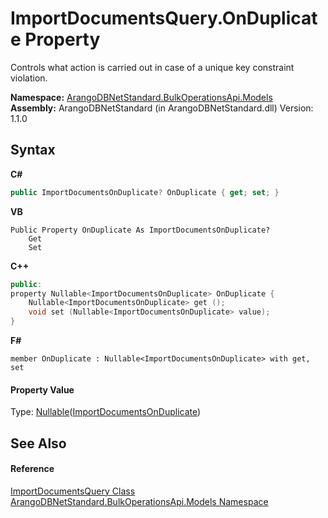 # ImportDocumentsQuery.OnDuplicate Property 
 

Controls what action is carried out in case of a unique key constraint violation.

**Namespace:**&nbsp;<a href="d473710d-6fe8-202c-0831-2eca8af94baf">ArangoDBNetStandard.BulkOperationsApi.Models</a><br />**Assembly:**&nbsp;ArangoDBNetStandard (in ArangoDBNetStandard.dll) Version: 1.1.0

## Syntax

**C#**<br />
``` C#
public ImportDocumentsOnDuplicate? OnDuplicate { get; set; }
```

**VB**<br />
``` VB
Public Property OnDuplicate As ImportDocumentsOnDuplicate?
	Get
	Set
```

**C++**<br />
``` C++
public:
property Nullable<ImportDocumentsOnDuplicate> OnDuplicate {
	Nullable<ImportDocumentsOnDuplicate> get ();
	void set (Nullable<ImportDocumentsOnDuplicate> value);
}
```

**F#**<br />
``` F#
member OnDuplicate : Nullable<ImportDocumentsOnDuplicate> with get, set

```


#### Property Value
Type: <a href="https://docs.microsoft.com/dotnet/api/system.nullable-1" target="_blank" rel="noopener noreferrer">Nullable</a>(<a href="5cf365e5-d863-a515-336f-2998b39c6fd3">ImportDocumentsOnDuplicate</a>)

## See Also


#### Reference
<a href="cccf0af5-eb4f-c35b-37c8-46f4a19d116e">ImportDocumentsQuery Class</a><br /><a href="d473710d-6fe8-202c-0831-2eca8af94baf">ArangoDBNetStandard.BulkOperationsApi.Models Namespace</a><br />